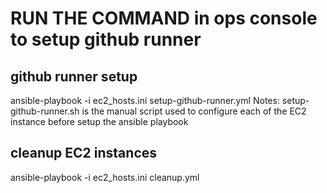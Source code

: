 # RUN THE COMMAND in ops console to setup github runner

## github runner setup
ansible-playbook -i ec2_hosts.ini setup-github-runner.yml
Notes: setup-github-runner.sh is the manual script used to configure each of the EC2 instance before setup the ansible playbook

## cleanup EC2 instances
ansible-playbook -i ec2_hosts.ini cleanup.yml


